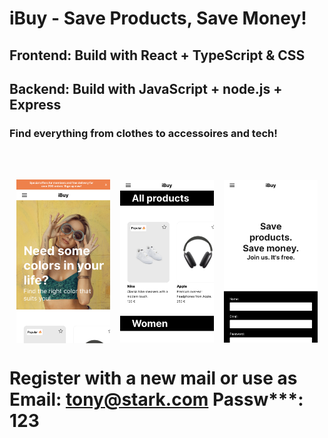 # iBuy - Save Products, Save Money!

## Frontend: Build with React + TypeScript & CSS 
## Backend: Build with JavaScript + node.js + Express

### Find everything from clothes to accessoires and tech!

<div style="display: flex; justify-content: center; align-items: center; gap: 1rem; flex-wrap: wrap; width: 100%; margin-top: 4rem">
  <img src="public/images/projectscreens/screen1.png" alt="Login" width="150" />
 <img src="public/images/projectscreens/screen2.png" alt="Login" width="150" /> <img src="public/images/projectscreens/screen3.png" alt="Login" width="150" />
</div>


# 
# Register with a new mail or use as Email: tony@stark.com Passw***: 123